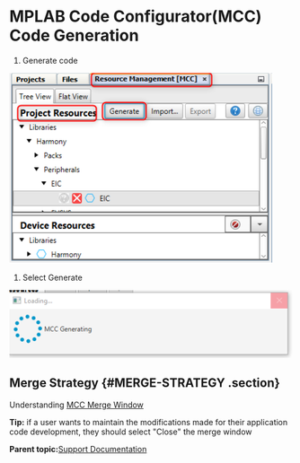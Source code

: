 # MPLAB Code Configurator\(MCC\) Code Generation

1.  Generate code


![](media/GUID-1EFEB62E-C316-4349-889C-B32D267EE2FB-low.png)

1.  Select Generate


![](media/GUID-CE73AB61-6BC4-4C81-A665-3B4493D6BB36-low.png)

## Merge Strategy {#MERGE-STRATEGY .section}

Understanding [MCC Merge Window](https://microchipdeveloper.com/mcc:merge)

**Tip:** if a user wants to maintain the modifications made for their application code development, they should select "Close" the merge window

**Parent topic:**[Support Documentation](https://onlinedocs.microchip.com/pr/GUID-A5330D3A-9F51-4A26-B71D-8503A493DF9C-en-US-1/index.html?GUID-5FC6D5A2-B8C3-4AD8-AC31-0AABE237A2F7)

